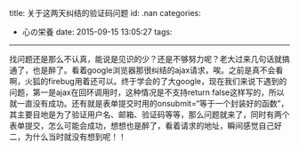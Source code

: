 title: 关于这两天纠结的验证码问题
id: .nan
categories:
  - 心の栄養
date: 2015-09-15 13:05:27
tags:
---

找问题还是那么不认真，能说是见识的少？还是不够努力呢？老大过来几句话就搞通了，也是醉了。看着google浏览器那很纠结的ajax请求，唉。之前是真不会看啊，火狐的firebug用着还可以。终于学会的了大google，现在我们来说下遇到的问题，第一是ajax在回环调用时，这种情况是不支持return false这样写的，所以就一直没有成功。还有就是表单提交时用的onsubmit=“等于一个封装好的函数”，其主要目地是为了验证用户名、邮箱、验证码等等，那么问题就来了，同时有两个表单提交，怎么可能会成功，想想也是醉了，看着请求的地址，瞬间感觉自己好二，为什么当时就没有想到呢！！